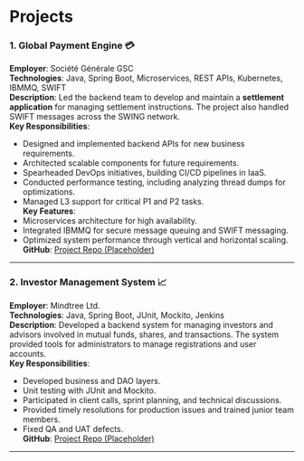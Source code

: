 # Projects

### 1. Global Payment Engine 💳
**Employer**: Société Générale GSC  
**Technologies**: Java, Spring Boot, Microservices, REST APIs, Kubernetes, IBMMQ, SWIFT  
**Description**: Led the backend team to develop and maintain a **settlement application** for managing settlement instructions. The project also handled SWIFT messages across the SWING network.  
**Key Responsibilities**:  
- Designed and implemented backend APIs for new business requirements.
- Architected scalable components for future requirements.
- Spearheaded DevOps initiatives, building CI/CD pipelines in IaaS.
- Conducted performance testing, including analyzing thread dumps for optimizations.
- Managed L3 support for critical P1 and P2 tasks.  
**Key Features**:  
- Microservices architecture for high availability.
- Integrated IBMMQ for secure message queuing and SWIFT messaging.
- Optimized system performance through vertical and horizontal scaling.  
**GitHub**: [Project Repo (Placeholder)](https://github.com/yourusername/global-payment-engine)

---

### 2. Investor Management System 📈
**Employer**: Mindtree Ltd.  
**Technologies**: Java, Spring Boot, JUnit, Mockito, Jenkins  
**Description**: Developed a backend system for managing investors and advisors involved in mutual funds, shares, and transactions. The system provided tools for administrators to manage registrations and user accounts.  
**Key Responsibilities**:  
- Developed business and DAO layers.
- Unit testing with JUnit and Mockito.
- Participated in client calls, sprint planning, and technical discussions.
- Provided timely resolutions for production issues and trained junior team members.
- Fixed QA and UAT defects.  
**GitHub**: [Project Repo (Placeholder)](https://github.com/yourusername/investor-management-system)

---
